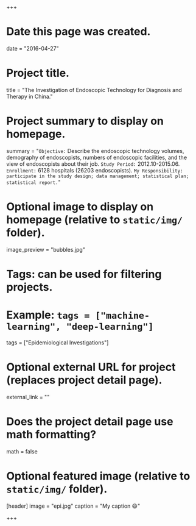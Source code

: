 +++
# Date this page was created.
date = "2016-04-27"

# Project title.
title = "The Investigation of Endoscopic Technology for Diagnosis and Therapy in China."

# Project summary to display on homepage.
summary = "`Objective:` Describe the endoscopic technology volumes, demography of endoscopists, numbers of endoscopic facilities, and the view of endoscopists about their job. `Study Period:` 2012.10-2015.06. `Enrollment:` 6128 hospitals (26203 endoscopists). `My Responsibility: participate in the study design; data management; statistical plan; statistical report.`"

# Optional image to display on homepage (relative to `static/img/` folder).
image_preview = "bubbles.jpg"

# Tags: can be used for filtering projects.
# Example: `tags = ["machine-learning", "deep-learning"]`
tags = ["Epidemiological Investigations"]

# Optional external URL for project (replaces project detail page).
external_link = ""

# Does the project detail page use math formatting?
math = false

# Optional featured image (relative to `static/img/` folder).
[header]
image = "epi.jpg"
caption = "My caption :smile:"

+++
